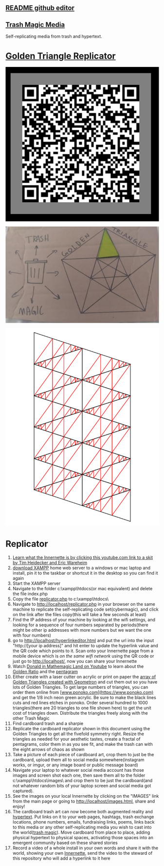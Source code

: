 ## [README github editor](http://localhost/goldentriangle/scrolleditor.php?scroll=README.md)

## [Trash Magic Media](https://github.com/LafeLabs/trashmagicmedia/)

Self-replicating media from trash and hypertext.

# [Golden Triangle Replicator](https://github.com/LafeLabs/trashmagicmedia/tree/main/goldentriangle)

![](https://raw.githubusercontent.com/LafeLabs/trashmagicmedia/main/goldentriangle/images/qrcode.png)

![](https://raw.githubusercontent.com/LafeLabs/trashmagicmedia/main/goldentriangle/images/replicator.jpg)

![](https://raw.githubusercontent.com/LafeLabs/trashmagicmedia/main/goldentriangle/images/golden-triangle-array.svg)

# Replicator 

1. [Learn what the Innernette is by clicking this youtube.com link to a skit by Tim Heidecker and Eric Wareheim](https://www.youtube.com/embed/Y5BZkaWZAAA)
1. [download XAMPP](https://www.apachefriends.org/index.html) home web server to a windows or mac laptop and install, pin it to the taskbar or shortcut it in the desktop so you can find it again
1. Start the XAMPP server
1. Navigate to the folder c:\xampp\htdocs\(or mac equivalent) and delete the file index.php
1. Copy the file [replicator.php](https://raw.githubusercontent.com/LafeLabs/trashmagicmedia/main/goldentriangle/replicator.php) to c:\xampp\htdocs\
1. Navigate to [http://localhost/replicator.php](http://localhost/replicator.php) in your browser on the same machine to replicate the self-replicating code set(cybermagic), and click on the link after the files copy(this will take a few seconds at least)
1. Find the IP address of your machine by looking at the wifi settings, and looking for a sequence of four numbers separated by periods(there might be other ip addresses with more numbers but we want the one with four numbers)
1. go to [http://localhost/hyperlinkeditor.html](http://localhost/hyperlinkeditor.html) and put the url into the input "http://[your ip address]" and hit enter to update the hyperlink value and the QR code which points to it.  Scan onto your Innernette page from a mobile device which is *on the same wifi network* using the QR code or just go to [http://localhost/](http://localhost/), now you can share your Innernette
1. Watch [Donald in Mathemagic Land on Youtube](https://www.youtube.com/watch?v=U_ZHsk0-eF0) to learn about the [Golden Ratio](https://en.wikipedia.org/wiki/Golden_ratio) and the [pentagram](https://en.wikipedia.org/wiki/Pentagram)
1. Either create with a laser cutter on acrylic or print on paper the [array of Golden Triangles created with Geometron](https://raw.githubusercontent.com/LafeLabs/trashmagicmedia/main/goldentriangle/images/golden-triangle-array.svg) and cut them out so you have lots of Golden Triangles. To get large numbers of triangles, you can order them online from [www.ponoko.com](https://www.ponoko.com) and get the 1/8 inch neon green acrylic.  Be sure to make the black lines cuts and red lines etches in ponoko.  Order several hundred to 1000 triangles(there are 20 triangles to one file shown here) to get the unit cost of triangles down. Distribute the triangles freely along with the other Trash Magic
1. Find cardboard trash and a sharpie
1. Replicate the cardboard replicator shown in this document using the Golden Triangles to get all the fivefold symmetry right.  Resize the triangles as needed for your aesthetic tastes, create a fractal of pentagrams, color them in as you see fit, and make the trash can with the eight arrows of chaos as shown
1. Take a picture of each piece of cardboard art, crop them to just be the cardboard, upload them all to social media somewhere(instagram works, or imgur, or any image board or public message board)
1. Navigate your laptop to whatever social media account has those images and screen shot each one, then save them all to the folder c:\xampp\htdocs\images\ and crop them to be just the cardboard(and not whatever random bits of your laptop screen and social media got captured).
1. See the images on your local Innernette by clicking on the "IMAGES" link from the main page or going to [http://localhost/images.html](http://localhost/images.html), share and enjoy!
1. The cardboard trash art can now become both augmented reality and [hypertext](https://en.wikipedia.org/wiki/Hypertext).  Put links on it to your web pages, hashtags, trash exchange locations, phone numbers, emails, fundraising links, poems, links back to this media or any other self-replicating media you wish to cast into the world([trash magic](https://www.trashrobot.org)). Move cardboard from place to place, adding physical hypertext to physical spaces, activating those spaces into an emergent community based on these shared stories
1. Record a video of a whole install in your own words and share it with the world, showing your own [Innernette](https://www.youtube.com/embed/Y5BZkaWZAAA), send the video to the steward of this repository who will add a hyperlink to it here


